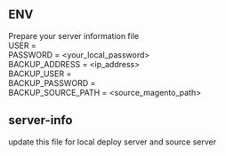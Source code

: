 ## ENV
Prepare your server information file  
USER = <username>  
PASSWORD = <your_local_password>  
BACKUP_ADDRESS = <ip_address>  
BACKUP_USER = <user>  
BACKUP_PASSWORD = <password>  
BACKUP_SOURCE_PATH = <source_magento_path>  

## server-info
update this file for local deploy server and source server